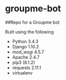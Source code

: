 # groupme-bot
##Repo for a Groupme bot

Built using the following
- Python 3.4.3
- Django 1.10.2
- mod_wsgi 4.5.7
- Apache 2.4.7
- pip3 (8.1.2)
- requests 2.11.1
- virtualenv
